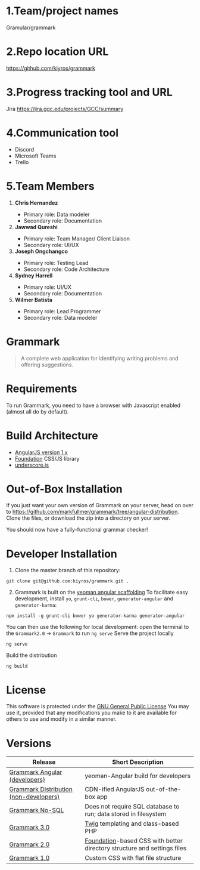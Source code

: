 # 1.Team/project names
  Gramular/grammark

# 2.Repo location URL
  https://github.com/kiyros/grammark

# 3.Progress tracking tool and URL
  Jira
  https://jira.ggc.edu/projects/GCC/summary
  
# 4.Communication tool
- Discord
- Microsoft Teams
- Trello

# 5.Team Members
<ol>
  <li> <b>Chris Hernandez</b> </li>
    <ul type="square">
    <li> Primary role: Data modeler </li>
    <li> Secondary role: Documentation</li>
    </ul>
  <li> <b>Jawwad Qureshi </b> </li>
    <ul type="square">
    <li> Primary role: Team Manager/ Client Liaison </li>
    <li>Secondary role: UI/UX</li>
    </ul>
 <li>  <b>Joseph Ongchangco</b></li>
  <ul type="square">
    <li>Primary role: Testing Lead </li>
    <li>Secondary role: Code Architecture </li>
  </ul>
  <li> <b>Sydney Harrell</b></li>
  <ul type="square">
    <li>Primary role: UI/UX </li>
    <li>Secondary role: Documentation </li>
    </ul>
  <li> <b>Wilmer Batista</b></li>
  <ul type="square">
    <li>Primary role: Lead Programmer </li>
    <li>Secondary role: Data modeler </li>
    </ul>
</ol>

Grammark
========
> A complete web application for identifying writing problems and offering suggestions.


Requirements
============
To run Grammark, you need to have a browser with Javascript enabled (almost all do by default).

Build Architecture
============
- [AngularJS version 1.x](https://angularjs.org/)
- [Foundation](http://foundation.zurb.com/) CSS/JS library
- [underscore.js](http://underscorejs.org/)

Out-of-Box Installation
=======================
If you just want your own version of Grammark on your server, head on over to https://github.com/markfullmer/grammark/tree/angular-distribution.
Clone the files, or download the zip into a directory on your server.

You should now have a fully-functional grammar checker!

Developer Installation
======================
1. Clone the master branch of this repository:
```
git clone git@github.com:kiyros/grammark.git .
```
2. Grammark is built on the [yeoman angular scaffolding](https://github.com/yeoman/generator-angular)
To facilitate easy development, install `yo`, `grunt-cli`, `bower`, `generator-angular` and `generator-karma`:
```
npm install -g grunt-cli bower yo generator-karma generator-angular
```
You can then use the following for local development:
open the terminal to the `Grammark2.0` -> `Grammark` to run `ng serve`
Serve the project locally
```
ng serve
```
Build the distribution
```
ng build
```

License
=======
This software is protected under the [GNU General Public License](http://www.gnu.org/licenses/gpl.html)
You may use it, provided that any modifications you make to it are available for
others to use and modify in a similar manner.

Versions
========
Release       | Short Description
------------- | -------------
[Grammark Angular (developers)](https://github.com/markfullmer/grammark)  | yeoman-Angular build for developers
[Grammark Distribution (non-developers)](https://github.com/markfullmer/grammark/tree/angular-distribution)  | CDN-ified AngularJS out-of-the-box app
[Grammark No-SQL](https://github.com/markfullmer/grammark/tree/No-SQL)  | Does not require SQL database to run; data stored in filesystem
[Grammark 3.0](https://github.com/markfullmer/grammark/tree/Version-3)  | [Twig](http://twig.sensiolabs.org/) templating and class-based PHP
[Grammark 2.0](https://github.com/markfullmer/grammark/tree/Version-2)  | [Foundation](http://foundation.zurb.com/)-based CSS with better directory structure and settings files
[Grammark 1.0](https://github.com/markfullmer/grammark/tree/Version-1)  | Custom CSS with flat file structure
